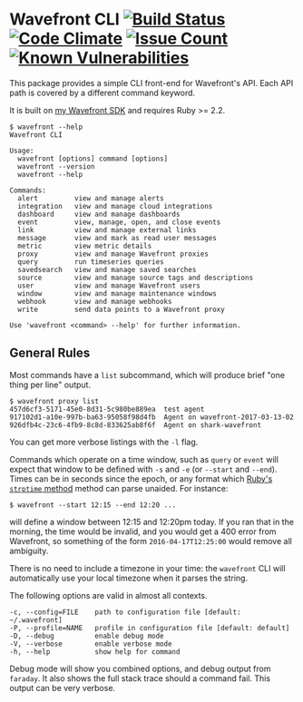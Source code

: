# Wavefront CLI [![Build Status](https://travis-ci.org/snltd/wavefront-cli.svg?branch=master)](https://travis-ci.org/snltd/wavefront-cli) [![Code Climate](https://codeclimate.com/github/snltd/wavefront-cli/badges/gpa.svg)](https://codeclimate.com/github/snltd/wavefront-cli) [![Issue Count](https://codeclimate.com/github/snltd/wavefront-cli/badges/issue_count.svg)](https://codeclimate.com/github/snltd/wavefront-cli) [![Known Vulnerabilities](https://snyk.io/test/github/snltd/wavefront-cli/badge.svg)](https://snyk.io/test/github/snltd/wavefront-cli)


This package provides a simple CLI front-end for Wavefront's API. Each API path
is covered by a different command keyword.

It is built on [my Wavefront
SDK](https://github.com/snltd/wavefront-sdk) and requires Ruby >= 2.2.

```
$ wavefront --help
Wavefront CLI

Usage:
  wavefront [options] command [options]
  wavefront --version
  wavefront --help

Commands:
  alert         view and manage alerts
  integration   view and manage cloud integrations
  dashboard     view and manage dashboards
  event         view, manage, open, and close events
  link          view and manage external links
  message       view and mark as read user messages
  metric        view metric details
  proxy         view and manage Wavefront proxies
  query         run timeseries queries
  savedsearch   view and manage saved searches
  source        view and manage source tags and descriptions
  user          view and manage Wavefront users
  window        view and manage maintenance windows
  webhook       view and manage webhooks
  write         send data points to a Wavefront proxy

Use 'wavefront <command> --help' for further information.
```

## General Rules

Most commands have a `list` subcommand, which will produce brief
"one thing per line" output.

```
$ wavefront proxy list
457d6cf3-5171-45e0-8d31-5c980be889ea  test agent
917102d1-a10e-997b-ba63-95058f98d4fb  Agent on wavefront-2017-03-13-02
926dfb4c-23c6-4fb9-8c8d-833625ab8f6f  Agent on shark-wavefront
```

You can get more verbose listings with the `-l` flag.

Commands which operate on a time window, such as `query` or `event`
will expect that window to be defined with `-s` and `-e` (or
`--start` and `--end`). Times can be in seconds since the epoch, or
any format which [Ruby's `strptime`
method](https://ruby-doc.org/stdlib-2.3.1/libdoc/date/rdoc/DateTime.html#method-c-strptime)
method can parse unaided. For instance:

```
$ wavefront --start 12:15 --end 12:20 ...
```

will define a window between 12:15 and 12:20pm today. If you ran
that in the morning, the time would be invalid, and you would get a
400 error from Wavefront, so something of the form
`2016-04-17T12:25:00` would remove all ambiguity.

There is no need to include a timezone in your time: the `wavefront`
CLI will automatically use your local timezone when it parses the
string.

The following options are valid in almost all contexts.

```
-c, --config=FILE    path to configuration file [default: ~/.wavefront]
-P, --profile=NAME   profile in configuration file [default: default]
-D, --debug          enable debug mode
-V, --verbose        enable verbose mode
-h, --help           show help for command
```

Debug mode will show you combined options, and debug output from
`faraday`. It also shows the full stack trace should a command
fail. This output can be very verbose.

